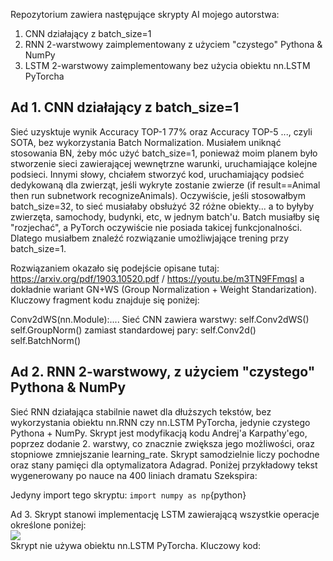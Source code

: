 Repozytorium zawiera następujące skrypty AI mojego autorstwa:
<ol><li>CNN działający z batch_size=1</li>
  <li>RNN 2-warstwowy zaimplementowany z użyciem "czystego" Pythona & NumPy</li>
  <li>LSTM 2-warstwowy zaimplementowany bez użycia obiektu nn.LSTM PyTorcha</li></ol>

<h2>Ad 1. CNN działający z batch_size=1</h2>
Sieć uzysktuje wynik Accuracy TOP-1 77% oraz Accuracy TOP-5 ..., czyli SOTA, bez wykorzystania Batch Normalization. Musiałem uniknąć stosowania BN, żeby móc użyć batch_size=1, ponieważ moim planem było stworzenie sieci zawierającej wewnętrzne warunki, uruchamiające kolejne podsieci. Innymi słowy, chciałem stworzyć kod, uruchamiający podsieć dedykowaną dla zwierząt, jeśli wykryte zostanie zwierze (if result==Animal then run subnetwork recognizeAnimals). Oczywiście, jeśli stosowałbym batch_size=32, to sieć musiałaby obsłużyć 32 różne obiekty... a to byłyby zwierzęta, samochody, budynki, etc, w jednym batch'u. Batch musiałby się "rozjechać", a PyTorch oczywiście nie posiada takicej funkcjonalności. Dlatego musiałbem znaleźć rozwiązanie umożliwjające trening przy batch_size=1.  

Rozwiązaniem okazało się podejście opisane tutaj: https://arxiv.org/pdf/1903.10520.pdf / https://youtu.be/m3TN9FFmqsI a dokładnie wariant GN+WS (Group Normalization + Weight Standarization). Kluczowy fragment kodu znajduje się poniżej: 

Conv2dWS(nn.Module):....
Sieć CNN zawiera warstwy: 
self.Conv2dWS()
self.GroupNorm()
zamiast standardowej pary: 
self.Conv2d()
self.BatchNorm()

<h2>Ad 2. RNN 2-warstwowy, z użyciem "czystego" Pythona & NumPy</h2>
Sieć RNN działająca stabilnie nawet dla dłuższych tekstów, bez wykorzystania obiektu nn.RNN czy nn.LSTM PyTorcha, jedynie czystego Pythona + NumPy. Skrypt jest modyfikacją kodu Andrej'a Karpathy'ego, poprzez dodanie 2. warstwy, co znacznie zwiększa jego możliwości, oraz stopniowe zmniejszanie learning_rate. Skrypt samodzielnie liczy pochodne oraz stany pamięci dla optymalizatora Adagrad. Poniżej przykładowy tekst wygenerowany po nauce na 400 liniach dramatu Szekspira: 



Jedyny import tego skryptu: 
```import numpy as np```{python}

Ad 3. Skrypt stanowi implementację LSTM zawierającą wszystkie operacje określone poniżej: 
<br><img src='https://i.stack.imgur.com/L6W94.png'></img><br>
Skrypt nie używa obiektu nn.LSTM PyTorcha. Kluczowy kod: 

